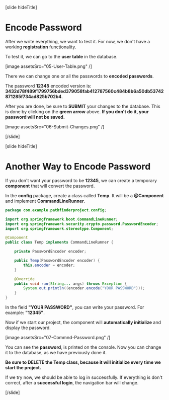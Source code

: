 [slide hideTitle]

# Encode Password

After we write everything, we want to test it. For now, we don't have a working **registration** functionality.

To test it, we can go to the **user table** in the database.

[image assetsSrc="05-User-Table.png" /]

There we can change one or all the passwords to **encoded passwords**.

The password **12345** encoded version is:
**3432d78f489f1799756bded379058fab412787560c484b8b6a50db53742871285f734ad825b702b4**.

After you are done, be sure to **SUBMIT** your changes to the database. This is done by clicking on the **green arrow** above. **If you don't do it, your password will not be saved.**

[image assetsSrc="06-Submit-Changes.png" /]

[/slide]

[slide hideTitle]

# Another Way to Encode Password

If you don't want your password to be **12345**, we can create a temporary **component** that will convert the password.

In the **config** package, create a class called **Temp**. It will be a **@Component** and implement **CommandLineRunner**.

```java
package com.example.pathfinderproject.config;

import org.springframework.boot.CommandLineRunner;
import org.springframework.security.crypto.password.PasswordEncoder;
import org.springframework.stereotype.Component;

@Component
public class Temp implements CommandLineRunner {

    private PasswordEncoder encoder;

    public Temp(PasswordEncoder encoder) {
        this.encoder = encoder;
    }

    @Override
    public void run(String... args) throws Exception {
        System.out.println((encoder.encode("YOUR PASSWORD")));
    }
}
```

In the field **"YOUR PASSWORD"**, you can write your password. For example: **"12345"**.

Now if we start our project, the component will **automatically initialize** and display the password.

[image assetsSrc="07-Commnd-Password.png" /]

You can see the **password**, is printed on the console. Now you can change it to the database, as we have previously done it.

**Be sure to DELETE the Temp class, because it will initialize every time we start the project.**

If we try now, we should be able to log in successfully. If everything is don't correct, after a **successful login**, the navigation bar will change.

[/slide]
